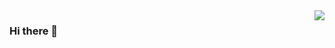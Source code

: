 <img align="right" src="https://github-readme-stats.vercel.app/api?username=nakeking&show_icons=true&icon_color=CE1D2D&text_color=718096&bg_color=ffffff&hide_title=true" />

### Hi there 👋

<!--
**nakeking/nakeking** is a ✨ _special_ ✨ repository because its `README.md` (this file) appears on your GitHub profile.

Here are some ideas to get you started:

- 🔭 I’m currently working on ...
- 🌱 I’m currently learning ...
- 👯 I’m looking to collaborate on ...
- 🤔 I’m looking for help with ...
- 💬 Ask me about ...
- 📫 How to reach me: ...
- 😄 Pronouns: ...
- ⚡ Fun fact: ...
-->
